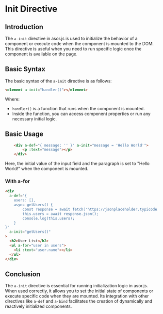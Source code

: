 # Init Directive

## Introduction

The `a-init` directive in asor.js is used to initialize the behavior of a component or execute code when the component is mounted to the DOM. This directive is useful when you need to run specific logic once the component is available on the page.

## Basic Syntax

The basic syntax of the `a-init` directive is as follows:

```html
<element a-init="handler()"></element>
```

Where:

- `handler()` is a function that runs when the component is mounted.
- Inside the function, you can access component properties or run any necessary initial logic.

## Basic Usage

```html
    <div a-def="{ message: '' }" a-init="message = 'Hello World'">
        <p :text="message"></p>
    </div>
```

Here, the initial value of the input field and the paragraph is set to "Hello World!" when the component is mounted.

### With a-for

```html
<div
  a-def="{ 
    users: [],
    async getUsers() { 
        const response = await fetch('https://jsonplaceholder.typicode.com/users')
        this.users = await response.json();
        console.log(this.users);
    }
}"
  a-init="getUsers()"
>
  <h2>User List</h2>
  <ul a-for="user in users">
    <li :text="user.name"></li>
  </ul>
</div>
```

## Conclusion

The `a-init` directive is essential for running initialization logic in asor.js. When used correctly, it allows you to set the initial state of components or execute specific code when they are mounted. Its integration with other directives like `a-def` and `a-bind` facilitates the creation of dynamically and reactively initialized components.